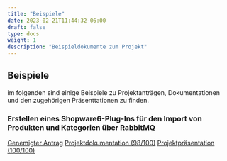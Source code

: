 ```yaml
---
title: "Beispiele"
date: 2023-02-21T11:44:32-06:00
draft: false
type: docs
weight: 1
description: "Beispieldokumente zum Projekt"
---
```


## Beispiele
im folgenden sind einige Beispiele zu Projektanträgen, Dokumentationen und den zugehörigen Präsenttationen zu finden.

### Erstellen eines Shopware6-Plug-Ins für den Import von Produkten und Kategorien über RabbitMQ

[Genemigter Antrag](/projektae/beispielprojekte/shopware6-amqp/antrag.pdf)
[Projektdokumentation (98/100)](/projektae/beispielprojekte/shopware6-amqp/dokumentation.pdf)
[Projektpräsentation (100/100)](/projektae/beispielprojekte/shopware6-amqp/präsentation.pptx)

